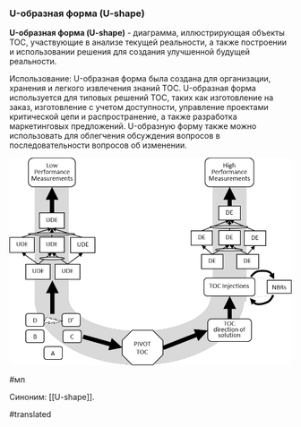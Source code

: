 ### U-образная форма (U-shape)

**U-образная форма (U-shape)** - диаграмма, иллюстрирующая объекты TOC, участвующие в анализе текущей реальности, а также построении и использовании решения для создания улучшенной будущей реальности.

Использование: U-образная форма была создана для организации, хранения и легкого извлечения знаний ТОС. U-образная форма используется для типовых решений TOC, таких как изготовление на заказ, изготовление с учетом доступности, управление проектами критической цепи и распространение, а также разработка маркетинговых предложений. U-образную форму также можно использовать для облегчения обсуждения вопросов в последовательности вопросов об изменении.

![](images/image131.png)

#мп

Синоним: [[U-shape]].

#translated
